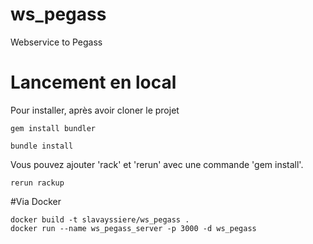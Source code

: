 # ws_pegass
Webservice to Pegass

# Lancement en local
Pour installer, après avoir cloner le projet

```gem install bundler```

```bundle install```

Vous pouvez ajouter 'rack' et 'rerun' avec une commande 'gem install'.

```
rerun rackup
```

#Via Docker

```
docker build -t slavayssiere/ws_pegass .
docker run --name ws_pegass_server -p 3000 -d ws_pegass
```
